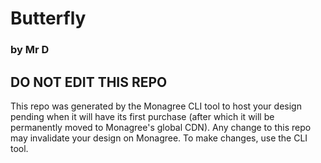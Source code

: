 # Butterfly
### by Mr D

## DO NOT EDIT THIS REPO

This repo was generated by the Monagree CLI tool to host your design pending when it will have its first purchase (after which it will be permanently moved to Monagree's global CDN).  Any change to this repo may invalidate your design on Monagree.  To make changes, use the CLI tool.